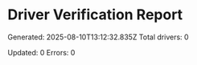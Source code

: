 # Driver Verification Report
Generated: 2025-08-10T13:12:32.835Z
Total drivers: 0


Updated: 0
Errors: 0
